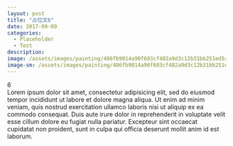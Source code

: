 ```yaml
---
layout: post
title: "占位文6"
date: 2017-09-09
categories:
  - Placeholder
  - Test
description:
image: /assets/images/painting/486fb9014a90f603cf482a9d3c12b31bb251ed5a.jpg
image-sm: /assets/images/painting/486fb9014a90f603cf482a9d3c12b31bb251ed5a.jpg
---
```

6  
Lorem ipsum dolor sit amet, consectetur adipisicing elit, sed do eiusmod tempor incididunt ut labore et dolore magna aliqua. Ut enim ad minim veniam, quis nostrud exercitation ullamco laboris nisi ut aliquip ex ea commodo consequat. Duis aute irure dolor in reprehenderit in voluptate velit esse cillum dolore eu fugiat nulla pariatur. Excepteur sint occaecat cupidatat non proident, sunt in culpa qui officia deserunt mollit anim id est laborum.
